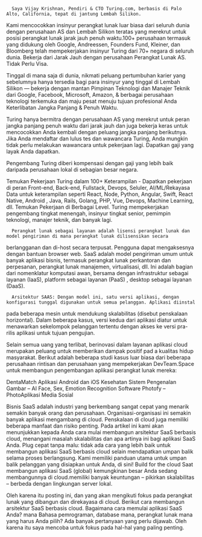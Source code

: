       Saya Vijay Krishnan, Pendiri & CTO Turing.com, berbasis di Palo Alto, California, tepat di jantung Lembah Silikon.
Kami mencocokkan insinyur perangkat lunak luar biasa dari seluruh dunia dengan perusahaan AS dan Lembah Silikon teratas 
yang merekrut untuk posisi perangkat lunak jarak jauh penuh waktu.100+ perusahaan termasuk yang didukung oleh Google, 
Andreessen, Founders Fund, Kleiner, dan Bloomberg telah mempekerjakan insinyur Turing dari 70+ negara di seluruh dunia.
Bekerja dari Jarak Jauh dengan perusahaan Perangkat Lunak AS. Tidak Perlu Visa.

Tinggal di mana saja di dunia, nikmati peluang pertumbuhan karier yang sebelumnya hanya tersedia bagi para insinyur yang 
tinggal di Lembah Silikon — bekerja dengan mantan Pimpinan Teknologi dan Manajer Teknik dari Google, Facebook, Microsoft, 
Amazon, & berbagai perusahaan teknologi terkemuka dan maju pesat menuju tujuan profesional Anda
Keterlibatan Jangka Panjang & Penuh Waktu.

Turing hanya bermitra dengan perusahaan AS yang merekrut untuk peran jangka panjang penuh waktu dari jarak jauh dan juga
bekerja keras untuk mencocokkan Anda kembali dengan peluang jangka panjang berikutnya. Jika Anda mendaftar dan lulus tes 
dan wawancara Turing, Anda mungkin tidak perlu melakukan wawancara untuk pekerjaan lagi.
Dapatkan gaji yang layak Anda dapatkan.

Pengembang Turing diberi kompensasi dengan gaji yang lebih baik daripada perusahaan lokal di sebagian besar negara.

Temukan Pekerjaan Turing dalam 100+ Keterampilan - Dapatkan pekerjaan di peran Front-end, Back-end, Fullstack, Devops, Seluler, 
AI/ML/Rekayasa Data untuk keterampilan seperti React, Node, Python, Angular, Swift, React Native, Android , Java, Rails, Golang, 
PHP, Vue, Devops, Machine Learning, dll.
Temukan Pekerjaan di Berbagai Level.
Turing mempekerjakan pengembang tingkat menengah, insinyur tingkat senior, pemimpin teknologi, manajer teknik, dan banyak lagi.


      Perangkat lunak sebagai layanan adalah lisensi perangkat lunak dan model pengiriman di mana perangkat lunak dilisensikan secara 
berlangganan dan di-host secara terpusat. Pengguna dapat mengaksesnya dengan bantuan browser web. SaaS adalah model pengiriman 
umum untuk banyak aplikasi bisnis, termasuk perangkat lunak perkantoran dan perpesanan, perangkat lunak manajemen, virtualisasi,
dll. Ini adalah bagian dari nomenklatur komputasi awan,
bersama dengan infrastruktur sebagai layanan (IaaS), platform sebagai layanan (PaaS) , desktop sebagai layanan (DaaS).

      Arsitektur SAAS: Dengan model ini, satu versi aplikasi, dengan konfigurasi tunggal digunakan untuk semua pelanggan. Aplikasi diinstal
pada beberapa mesin untuk mendukung skalabilitas (disebut penskalaan horizontal). Dalam beberapa kasus, versi kedua dari aplikasi 
diatur untuk menawarkan sekelompok pelanggan tertentu dengan akses ke versi pra-rilis aplikasi untuk tujuan pengujian.

Selain semua uang yang terlibat, berinovasi dalam layanan aplikasi cloud merupakan peluang untuk memberikan dampak positif pad
a kualitas hidup masyarakat. Berikut adalah beberapa studi kasus luar biasa dari beberapa perusahaan rintisan dan perusahaan yang 
mempekerjakan DevTeam.Space untuk membangun pengembangan aplikasi perangkat lunak mereka:

DentaMatch Aplikasi Android dan iOS Kesehatan
Sistem Pengenalan Gambar – AI Face, Sex, Emotion Recognition Software Photofy
– PhotoAplikasi Media Sosial


Bisnis SaaS adalah industri yang berkembang sangat cepat yang menarik semakin banyak orang dan perusahaan. Organisasi-organisasi ini semakin 
banyak aplikasi mengambang di cloud. Penskalaan di cloud juga memiliki beberapa manfaat dan risiko penting.
Pada artikel ini kami akan menunjukkan kepada Anda cara mulai membangun arsitektur SaaS berbasis cloud, menangani masalah skalabilitas dan apa
artinya ini bagi aplikasi SaaS Anda. Plug cepat tanpa malu: tidak ada cara yang lebih baik untuk membangun aplikasi SaaS berbasis cloud 
selain mendapatkan umpan balik selama proses berlangsung. Kami memiliki panduan utama untuk umpan balik pelanggan yang disiapkan untuk Anda, di sini!
Build for the cloud Saat membangun aplikasi SaaS (global) kemungkinan besar Anda sedang membangunnya di cloud.memiliki banyak keuntungan – pikirkan 
skalabilitas – berbeda dengan lingkungan server lokal.

Oleh karena itu posting ini, dan yang akan mengikuti fokus pada perangkat lunak yang dibangun dan direkayasa di cloud.
Berikut cara membangun arsitektur SaaS berbasis cloud. Bagaimana cara memulai aplikasi SaaS Anda?
mana Bahasa pemrograman, database mana, perangkat lunak mana yang harus Anda pilih? Ada banyak pertanyaan yang perlu dijawab. 
Oleh karena itu saya mencoba untuk fokus pada hal-hal yang paling penting.


